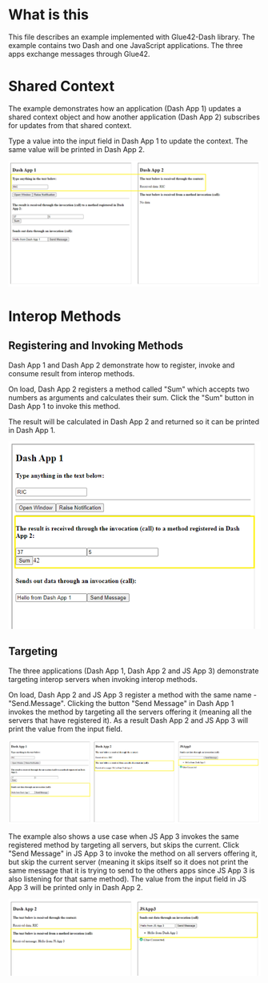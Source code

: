 # What is this

This file describes an example implemented with Glue42-Dash library. The example contains two Dash and one JavaScript applications. The three apps exchange messages through Glue42.

# Shared Context

The example demonstrates how an application (Dash App 1) updates a shared context object and how another application (Dash App 2) subscribes for updates from that shared context.

Type a value into the input field in Dash App 1 to update the context. The same value will be printed in Dash App 2.

![context-sharing](./context-sharing.png)

# Interop Methods

## Registering and Invoking Methods

Dash App 1 and Dash App 2 demonstrate how to register, invoke and consume result from interop methods.

On load, Dash App 2 registers a method called "Sum" which accepts two numbers as arguments and calculates their sum. Click the "Sum" button in Dash App 1 to invoke this method. 

The result will be calculated in Dash App 2 and returned so it can be printed in Dash App 1.

![sum-method](./sum-method.png)

## Targeting

The three applications (Dash App 1, Dash App 2 and JS App 3) demonstrate targeting interop servers when invoking interop methods.

On load, Dash App 2 and JS App 3 register a method with the same name - "Send.Message". Clicking the button "Send Message" in Dash App 1 invokes the method by targeting all the servers offering it (meaning all the servers that have registered it). As a result Dash App 2 and JS App 3 will print the value from the input field.

![targeting-all](./targeting-all.png)

The example also shows a use case when JS App 3 invokes the same registered method by targeting all servers, but skips the current. 
Click "Send Message" in JS App 3 to invoke the method on all servers offering it, but skip the current server (meaning it skips itself so it does not print the same message that it is trying to send to the others apps since JS App 3 is also listening for that same method). 
The value from the input field in JS App 3 will be printed only in Dash App 2.

![targeting-skipmine](./targeting-skipmine.png)
